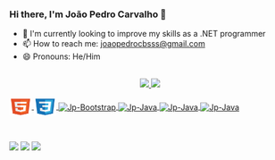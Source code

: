 ### Hi there, I'm João Pedro Carvalho 👋


- 🔭 I'm currently looking to improve my skills as a .NET programmer
- 📫 How to reach me: joaopedrocbsss@gmail.com
- 😄 Pronouns: He/Him

</br>
<div align="center">
  <a href="https://github.com/JotaPeCarvalho">
  <img height="180em" src="https://github-readme-stats.vercel.app/api?username=JotaPeCarvalho&show_icons=true&theme=dracula&include_all_commits=true&count_private=true"/>
  <img height="180em" src="https://github-readme-stats.vercel.app/api/top-langs/?username=JotaPeCarvalho&layout=compact&langs_count=7&theme=dracula"/>
</div>
<div style="display: inline_block"><br>
  <img align="center" alt="Jp-HTML" height="30" width="40" src="https://raw.githubusercontent.com/devicons/devicon/master/icons/html5/html5-original.svg">
  <img align="center" alt="Jp-CSS" height="30" width="40" src="https://raw.githubusercontent.com/devicons/devicon/master/icons/css3/css3-original.svg">
  <img align="center" alt="Jp-Bootstrap" height="38" width="40"  src="https://cdn.jsdelivr.net/gh/devicons/devicon/icons/bootstrap/bootstrap-original.svg" />
  <img align="center" alt="Jp-Java" height="38" width="40" src="https://cdn.jsdelivr.net/gh/devicons/devicon/icons/csharp/csharp-original.svg" />
  <img align="center" alt="Jp-Java" height="38" width="40" src="https://cdn.jsdelivr.net/gh/devicons/devicon/icons/dotnetcore/dotnetcore-original.svg" />
  <img align="center" alt="Jp-Java" height="38" width="40" src="https://cdn.jsdelivr.net/gh/devicons/devicon/icons/mysql/mysql-plain-wordmark.svg" />


  

</div>
  
  ##
  
  </br>
 
<div> 
  <a href="https://instagram.com/joaopcbss" target="_blank"><img src="https://img.shields.io/badge/-Instagram-%23E4405F?style=for-the-badge&logo=instagram&logoColor=white" target="_blank"></a>
  <a href = "mailto:joaopedrocbsss@gmail.com"><img src="https://img.shields.io/badge/-Gmail-%23333?style=for-the-badge&logo=gmail&logoColor=white" target="_blank"></a>
  <a href="https://www.linkedin.com/in/joaopcbs/" target="_blank"><img src="https://img.shields.io/badge/-LinkedIn-%230077B5?style=for-the-badge&logo=linkedin&logoColor=white" target="_blank"></a> 
 
  
 
</div>
